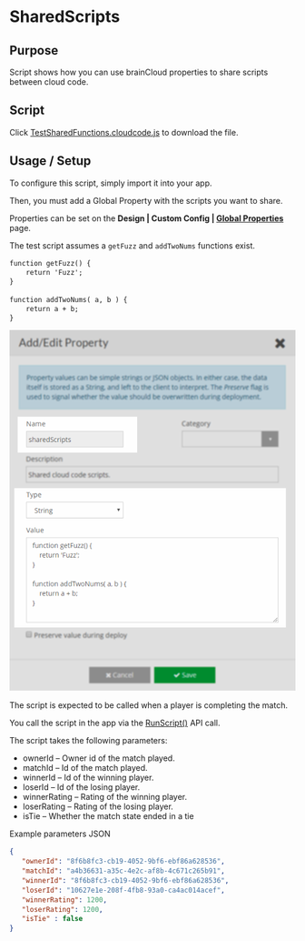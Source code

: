# SharedScripts
## Purpose
Script shows how you can use brainCloud properties to share scripts between cloud code.


## Script
Click [TestSharedFunctions.cloudcode.js](TestSharedFunctions.cloudcode.js) to download the file.

## Usage / Setup
To configure this script, simply import it into your app.

Then, you must add a Global Property with the scripts you want to share.

Properties can be set on the **Design | Custom Config | [Global Properties](https://portal.braincloudservers.com/admin/dashboard#/development/global-properties)** page.

The test script assumes a `getFuzz` and `addTwoNums` functions exist.
```
function getFuzz() {
    return 'Fuzz';
}

function addTwoNums( a, b ) {
    return a + b;
}
```


![sharedScripts](./sharedscripts.png)


The script is expected to be called when a player is completing the match.

You call the script in the app via the [RunScript()](https://getbraincloud.com/apidocs/apiref/index.html#capi-script-runscript) API call.

The script takes the following parameters:

* ownerId – Owner id of the match played.
* matchId – Id of the match played.
* winnerId – Id of the winning player.
* loserId – Id of the losing player.
* winnerRating – Rating of the winning player.
* loserRating – Rating of the losing player.
* isTie – Whether the match state ended in a tie

Example parameters JSON

```json
{
   "ownerId": "8f6b8fc3-cb19-4052-9bf6-ebf86a628536",
   "matchId": "a4b36631-a35c-4e2c-af8b-4c671c265b91",
   "winnerId": "8f6b8fc3-cb19-4052-9bf6-ebf86a628536",
   "loserId": "10627e1e-208f-4fb8-93a0-ca4ac014acef",
   "winnerRating": 1200,
   "loserRating": 1200,
   "isTie" : false
}
```